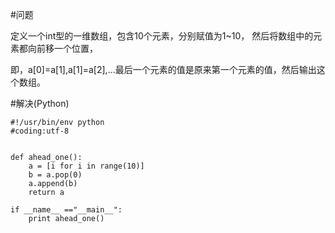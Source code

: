 #问题

定义一个int型的一维数组，包含10个元素，分别赋值为1~10， 然后将数组中的元素都向前移一个位置，

即，a[0]=a[1],a[1]=a[2],…最后一个元素的值是原来第一个元素的值，然后输出这个数组。

#解决(Python)

	#!/usr/bin/env python
	#coding:utf-8
	
	
	def ahead_one():
	    a = [i for i in range(10)]
	    b = a.pop(0)
	    a.append(b)
	    return a
	
	if __name__ =="__main__":
	    print ahead_one()
